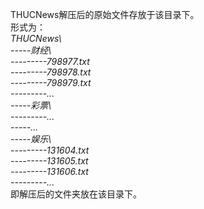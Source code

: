 THUCNews解压后的原始文件存放于该目录下。  
形式为：  
*THUCNews\  
-----财经\  
---------798977.txt  
---------798978.txt  
---------798979.txt  
---------...  
-----彩票\  
---------...  
-----...  
-----娱乐\  
---------131604.txt  
---------131605.txt  
---------131606.txt  
---------...*  
即解压后的文件夹放在该目录下。
